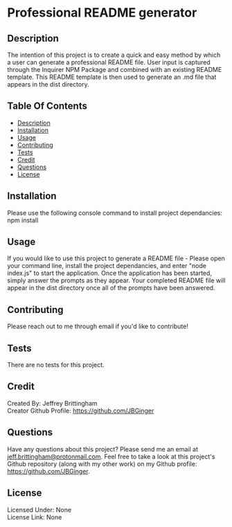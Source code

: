 # Professional README generator

## Description
The intention of this project is to create a quick and easy method by which a user can generate a professional README file. User input is captured through the Inquirer NPM Package and combined with an existing README template. This README template is then used to generate an .md file that appears in the dist directory.

## Table Of Contents
* [Description](#description)
* [Installation](#installation)
* [Usage](#usage)
* [Contributing](#contributing)
* [Tests](#tests)
* [Credit](#credit)
* [Questions](#questions)
* [License](#license)

## Installation
Please use the following console command to install project dependancies: npm install

## Usage
If you would like to use this project to generate a README file - Please open your command line, install the project dependancies, and enter "node index.js" to start the application. Once the application has been started, simply answer the prompts as they appear. Your completed README file will appear in the dist directory once all of the prompts have been answered.

## Contributing
Please reach out to me through email if you'd like to contribute!

## Tests
There are no tests for this project.

## Credit
Created By: Jeffrey Brittingham  
Creator Github Profile: https://github.com/JBGinger

## Questions
Have any questions about this project? Please send me an email at jeff.brittingham@protonmail.com.
Feel free to take a look at this project's Github repository (along with my other work) on my Github profile: https://github.com/JBGinger.

## License 
  Licensed Under: None  
  License Link: None
  
